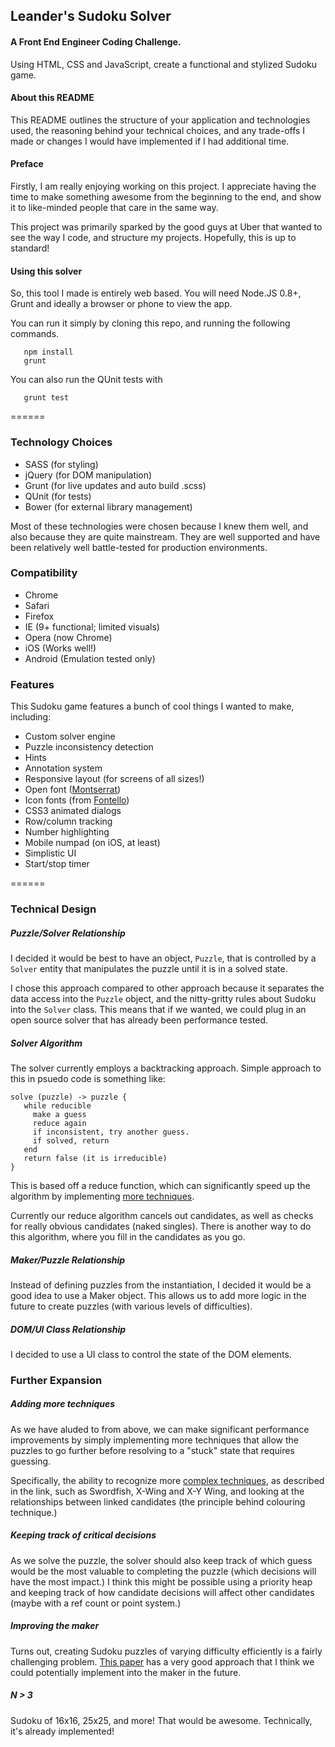 ## Leander's Sudoku Solver

#### A Front End Engineer Coding Challenge.
Using HTML, CSS and JavaScript, create a functional and stylized Sudoku game.


#### About this README
This README outlines the structure of your application and technologies used,
the reasoning behind your technical choices, and any trade-offs I made or 
changes I would have implemented if I had additional time.

#### Preface
Firstly, I am really enjoying working on this project. I appreciate having the
time to make something awesome from the beginning to the end, and show it to
like-minded people that care in the same way.

This project was primarily sparked by the good guys at Uber that wanted to see
the way I code, and structure my projects. Hopefully, this is up to standard!

#### Using this solver
So, this tool I made is entirely web based. You will need Node.JS 0.8+, Grunt
and ideally a browser or phone to view the app.

You can run it simply by cloning this repo, and running the following commands.

```
   npm install
   grunt
```

You can also run the QUnit tests with
```
   grunt test
```

======

### Technology Choices

 - SASS (for styling)
 - jQuery (for DOM manipulation)
 - Grunt (for live updates and auto build .scss)
 - QUnit (for tests)
 - Bower (for external library management)

Most of these technologies were chosen because I knew them well, and also because
they are quite mainstream. They are well supported and have been relatively well
battle-tested for production environments.
 
### Compatibility
 - Chrome
 - Safari
 - Firefox
 - IE (9+ functional; limited visuals)
 - Opera (now Chrome)
 - iOS (Works well!)
 - Android (Emulation tested only)

### Features

This Sudoku game features a bunch of cool things I wanted to make, including:

 - Custom solver engine
 - Puzzle inconsistency detection
 - Hints
 - Annotation system
 - Responsive layout (for screens of all sizes!)
 - Open font ([Montserrat](http://www.google.com/fonts/specimen/Montserrat))
 - Icon fonts (from [Fontello](http://fontello.com/))
 - CSS3 animated dialogs
 - Row/column tracking
 - Number highlighting
 - Mobile numpad (on iOS, at least)
 - Simplistic UI
 - Start/stop timer

======

### Technical Design

##### Puzzle/Solver Relationship
I decided it would be best to have an object, `Puzzle`, that is controlled by
a `Solver` entity that manipulates the puzzle until it is in a solved state.

I chose this approach compared to other approach because it separates the
data access into the `Puzzle` object, and the nitty-gritty rules about Sudoku
into the `Solver` class. This means that if we wanted, we could plug in an
open source solver that has already been performance tested.

##### Solver Algorithm
The solver currently employs a backtracking approach. Simple approach to this
in psuedo code is something like:
```
solve (puzzle) -> puzzle {
   while reducible
     make a guess
     reduce again
     if inconsistent, try another guess.
     if solved, return
   end
   return false (it is irreducible)
}
```
This is based off a reduce function, which can significantly speed up the
algorithm by implementing [more techniques](http://www.su-doku.net/tech.php).

Currently our reduce algorithm cancels out candidates, as well as checks for
really obvious candidates (naked singles). There is another way to do this 
algorithm, where you fill in the candidates as you go.

##### Maker/Puzzle Relationship
Instead of defining puzzles from the instantiation, I decided it would
be a good idea to use a Maker object. This allows us to add more logic in the
future to create puzzles (with various levels of difficulties).

##### DOM/UI Class Relationship
I decided to use a UI class to control the state of the DOM elements.

### Further Expansion

##### Adding more techniques
As we have aluded to from above, we can make significant performance improvements
by simply implementing more techniques that allow the puzzles to go further
before resolving to a "stuck" state that requires guessing.

Specifically, the ability to recognize more [complex techniques](http://www.su-doku.net/tech2.php),
as described in the link, such as Swordfish, X-Wing and X-Y Wing, and looking at the relationships 
between linked candidates (the principle behind colouring technique.)

##### Keeping track of critical decisions
As we solve the puzzle, the solver should also keep track of which guess would be
the most valuable to completing the puzzle (which decisions will have the most impact.)
I think this might be possible using a priority heap and keeping track of how candidate
decisions will affect other candidates (maybe with a ref count or point system.)

##### Improving the maker
Turns out, creating Sudoku puzzles of varying difficulty efficiently is a fairly challenging problem.
[This paper](http://zhangroup.aporc.org/images/files/Paper_3485.pdf) has a very good approach that I
think we could potentially implement into the maker in the future.

##### N > 3
Sudoku of 16x16, 25x25, and more! That would be awesome. Technically, it's already implemented!


